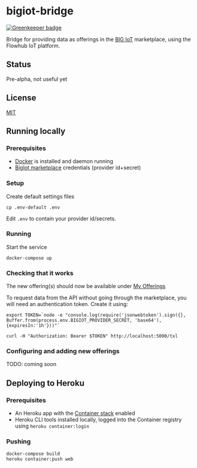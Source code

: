 # bigiot-bridge

[![Greenkeeper badge](https://badges.greenkeeper.io/flowhub/bigiot-bridge.svg)](https://greenkeeper.io/)

Bridge for providing data as offerings in the [BIG IoT](http://big-iot.eu/) marketplace,
using the Flowhub IoT platform.

## Status

Pre-alpha, not useful yet

## License

[MIT](./LICENSE)

## Running locally

### Prerequisites

* [Docker](https://docker.com) is installed and daemon running
* [BigIot marketplace](https://market.big-iot.org/) credentials (provider id+secret) 

### Setup

Create default settings files
```
cp .env-default .env
```

Edit `.env` to contain your provider id/secrets.

### Running

Start the service

    docker-compose up

### Checking that it works
The new offering(s) should now be available under [My Offerings](https://market.big-iot.org/myOfferings)

To request data from the API without going through the marketplace, you will need an authentication token.
Create it using:

```
export TOKEN=`node -e "console.log(require('jsonwebtoken').sign({}, Buffer.from(process.env.BIGIOT_PROVIDER_SECRET, 'base64'), {expiresIn:'1h'}))"`
```

```
curl -H "Authorization: Bearer $TOKEN" http://localhost:5000/txl
```

### Configuring and adding new offerings
TODO: coming soon


## Deploying to Heroku

### Prerequisites

* An Heroku app with the [Container stack](https://devcenter.heroku.com/articles/container-registry-and-runtime) enabled
* Heroku CLI tools installed locally, logged into the Container registry using `heroku container:login`

### Pushing

    docker-compose build
    heroku container:push web
